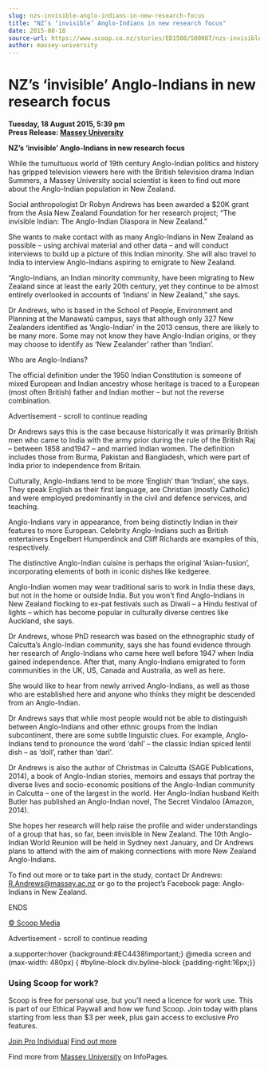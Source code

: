 ```yaml
---
slug: nzs-invisible-anglo-indians-in-new-research-focus
title: "NZ’s ‘invisible’ Anglo-Indians in new research focus"
date: 2015-08-18
source-url: https://www.scoop.co.nz/stories/ED1508/S00087/nzs-invisible-anglo-indians-in-new-research-focus.htm
author: massey-university
---
```

NZ’s ‘invisible’ Anglo-Indians in new research focus
====================================================

**Tuesday, 18 August 2015, 5:39 pm**  
**Press Release: [Massey University](https://info.scoop.co.nz/Massey_University)**

**NZ’s ‘invisible’ Anglo-Indians in new research focus**

While the tumultuous world of 19th century Anglo-Indian politics and history has gripped television viewers here with the British television drama Indian Summers, a Massey University social scientist is keen to find out more about the Anglo-Indian population in New Zealand.

Social anthropologist Dr Robyn Andrews has been awarded a $20K grant from the Asia New Zealand Foundation for her research project; “The invisible Indian: The Anglo-Indian Diaspora in New Zealand.”

She wants to make contact with as many Anglo-Indians in New Zealand as possible – using archival material and other data – and will conduct interviews to build up a picture of this Indian minority. She will also travel to India to interview Anglo-Indians aspiring to emigrate to New Zealand.

“Anglo-Indians, an Indian minority community, have been migrating to New Zealand since at least the early 20th century, yet they continue to be almost entirely overlooked in accounts of ‘Indians’ in New Zealand,” she says.

Dr Andrews, who is based in the School of People, Environment and Planning at the Manawatū campus, says that although only 327 New Zealanders identified as ‘Anglo-Indian’ in the 2013 census, there are likely to be many more. Some may not know they have Anglo-Indian origins, or they may choose to identify as ‘New Zealander’ rather than ‘Indian’.

Who are Anglo-Indians?

The official definition under the 1950 Indian Constitution is someone of mixed European and Indian ancestry whose heritage is traced to a European (most often British) father and Indian mother – but not the reverse combination.

Advertisement - scroll to continue reading





Dr Andrews says this is the case because historically it was primarily British men who came to India with the army prior during the rule of the British Raj – between 1858 and1947 – and married Indian women. The definition includes those from Burma, Pakistan and Bangladesh, which were part of India prior to independence from Britain.

Culturally, Anglo-Indians tend to be more ‘English’ than ‘Indian’, she says. They speak English as their first language, are Christian (mostly Catholic) and were employed predominantly in the civil and defence services, and teaching.

Anglo-Indians vary in appearance, from being distinctly Indian in their features to more European. Celebrity Anglo-Indians such as British entertainers Engelbert Humperdinck and Cliff Richards are examples of this, respectively.

The distinctive Anglo-Indian cuisine is perhaps the original ‘Asian-fusion’, incorporating elements of both in iconic dishes like kedgeree.

Anglo-Indian women may wear traditional saris to work in India these days, but not in the home or outside India. But you won't find Anglo-Indians in New Zealand flocking to ex-pat festivals such as Diwali – a Hindu festival of lights – which has become popular in culturally diverse centres like Auckland, she says.

Dr Andrews, whose PhD research was based on the ethnographic study of Calcutta’s Anglo-Indian community, says she has found evidence through her research of Anglo-Indians who came here well before 1947 when India gained independence. After that, many Anglo-Indians emigrated to form communities in the UK, US, Canada and Australia, as well as here.

She would like to hear from newly arrived Anglo-Indians, as well as those who are established here and anyone who thinks they might be descended from an Anglo-Indian.

Dr Andrews says that while most people would not be able to distinguish between Anglo-Indians and other ethnic groups from the Indian subcontinent, there are some subtle linguistic clues. For example, Anglo-Indians tend to pronounce the word ‘dahl’ – the classic Indian spiced lentil dish – as ‘doll’, rather than ‘darl’.

Dr Andrews is also the author of Christmas in Calcutta (SAGE Publications, 2014), a book of Anglo-Indian stories, memoirs and essays that portray the diverse lives and socio-economic positions of the Anglo-Indian community in Calcutta – one of the largest in the world. Her Anglo-Indian husband Keith Butler has published an Anglo-Indian novel, The Secret Vindaloo (Amazon, 2014).

She hopes her research will help raise the profile and wider understandings of a group that has, so far, been invisible in New Zealand. The 10th Anglo-Indian World Reunion will be held in Sydney next January, and Dr Andrews plans to attend with the aim of making connections with more New Zealand Anglo-Indians.

To find out more or to take part in the study, contact Dr Andrews: R.Andrews@massey.ac.nz or go to the project’s Facebook page: Anglo-Indians in New Zealand.

ENDS

[© Scoop Media](http://www.scoop.co.nz/about/terms.html)  

Advertisement - scroll to continue reading



a.supporter:hover {background:#EC4438!important;} @media screen and (max-width: 480px) { #byline-block div.byline-block {padding-right:16px;}}

### Using Scoop for work?

Scoop is free for personal use, but you’ll need a licence for work use. This is part of our Ethical Paywall and how we fund Scoop. Join today with plans starting from less than $3 per week, plus gain access to exclusive _Pro_ features.  
  
[Join Pro Individual](https://pro.scoop.co.nz/Individual/?from=ProIn24) [Find out more](https://pro.scoop.co.nz/using-scoop-for-work/?from=ProIn24)

Find more from [Massey University](https://info.scoop.co.nz/Massey_University) on InfoPages.
